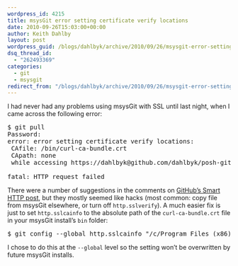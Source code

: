 ```yaml
---
wordpress_id: 4215
title: msysGit error setting certificate verify locations
date: 2010-09-26T15:03:00+00:00
author: Keith Dahlby
layout: post
wordpress_guid: /blogs/dahlbyk/archive/2010/09/26/msysgit-error-setting-certificate-verify-locations.aspx
dsq_thread_id:
  - "262493369"
categories:
  - git
  - msysgit
redirect_from: "/blogs/dahlbyk/archive/2010/09/26/msysgit-error-setting-certificate-verify-locations.aspx/"
---
```

I had never had any problems using msysGit with SSL until last night, when I came across the following error:

<pre>$ git pull
Password:
error: error setting certificate verify locations:
 CAfile: /bin/curl-ca-bundle.crt
 CApath: none
 while accessing https://dahlbyk@github.com/dahlbyk/posh-git.git/info/refs

fatal: HTTP request failed</pre>

There were a number of suggestions in the comments on [GitHub&#8217;s Smart HTTP post](http://github.com/blog/642-smart-http-support "Smart HTTP Support - GitHub"), but they mostly seemed like hacks (most common: copy file from msysGit elsewhere, or turn off `http.sslverify`). A much easier fix is just to set `http.sslcainfo` to the absolute path of the `curl-ca-bundle.crt` file in your msysGit install&#8217;s `bin` folder:

<pre>$ git config --global http.sslcainfo "/c/Program Files (x86)/Git/bin/curl-ca-bundle.crt"</pre>

I chose to do this at the `--global` level so the setting won&#8217;t be overwritten by future msysGit installs.